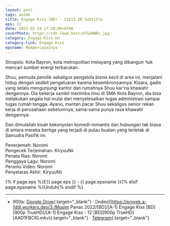 ```yaml
---
layout: post
tags: anime
title: Engage Kiss (BD) - S1E12 ID Subtitle
eps: 12
date: 2023-02-24 17:20:00+0700
coverPhoto: https://cdn.lewd.host/mTGwRWRc.jpg
category: Engage-Kiss-bd
category-link: Engage-Kiss
epsname: Mempercayainya
---
```


Sinopsis: Kota Bayron, kota metropolitan melayang yang dibangun 'tuk mencari sumber energi terbarukan.

Shuu, pemuda pemilik sekaligus pengelola bisnis kecil di area ini, menjalani hidup dengan sedikit pengeluaran karena kesembronoannya.
Kisara, gadis yang selalu mengunjungi kantor dan rumahnya Shuu kar'na khawatir dengannya. Dia bekerja sambil menimba ilmu di SMA Kota Bayron, dia bisa melakukan segala hal mulai dari menyelesaikan tugas administrasi sampai tugas rumah tangga.
Ayano, mantan pacar Shuu sekaligus senior rekan kerja di perusahaan sebelumnya, sama-sama punya rasa khawatir dengannya.

Dan dimulailah kisah kekonyolan komedi-romantis dan hubungan tak biasa di antara mereka bertiga yang terjadi di pulau buatan yang terletak di Samudra Pasifik ini.

Penerjemah: Noromi<br>
Pengecek Terjemahan: KiryuuNii<br>
Penata Rias: Noromi<br>
Penggaya Lagu: Noromi<br>
Peramu Video: Noromi<br>
Penyelaras Akhir: KiryuuNii<br>

{% if page.eps %}E{{ page.eps }} - {{ page.epsname }}{% elsif page.epsname %}Unduh{% endif %}

---
- 900p: [Google Drive](https://drive.google.com/file/d/1gtsd_jvOvpfSfvcSbMiTq15T3-5oUaKt/view?usp=share_link){:target="_blank"} &middot; [Index](https://proyek.a-1ddl.workers.dev/3:/Musim Panas 2022/[BD]/[A-1] Engage Kiss [BD][900p TrueHD]/[A-1] Engage Kiss - 12 [BD][900p TrueHD][AAD1FBC6].mkv){:target="_blank"} &middot; [Telegram](https://t.me/a1fansubweeklies/233){:target="_blank"}

